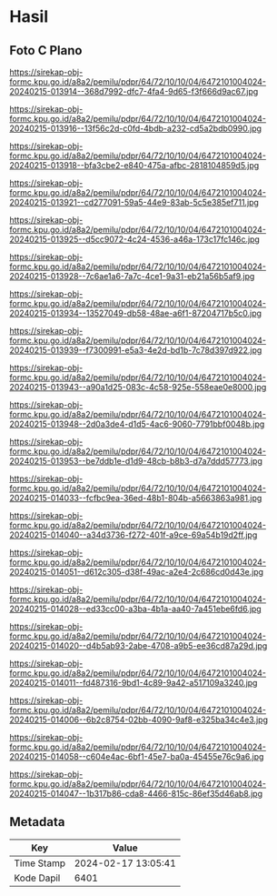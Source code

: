 # Hasil

## Foto C Plano

https://sirekap-obj-formc.kpu.go.id/a8a2/pemilu/pdpr/64/72/10/10/04/6472101004024-20240215-013914--368d7992-dfc7-4fa4-9d65-f3f666d9ac67.jpg

https://sirekap-obj-formc.kpu.go.id/a8a2/pemilu/pdpr/64/72/10/10/04/6472101004024-20240215-013916--13f56c2d-c0fd-4bdb-a232-cd5a2bdb0990.jpg

https://sirekap-obj-formc.kpu.go.id/a8a2/pemilu/pdpr/64/72/10/10/04/6472101004024-20240215-013918--bfa3cbe2-e840-475a-afbc-2818104859d5.jpg

https://sirekap-obj-formc.kpu.go.id/a8a2/pemilu/pdpr/64/72/10/10/04/6472101004024-20240215-013921--cd277091-59a5-44e9-83ab-5c5e385ef711.jpg

https://sirekap-obj-formc.kpu.go.id/a8a2/pemilu/pdpr/64/72/10/10/04/6472101004024-20240215-013925--d5cc9072-4c24-4536-a46a-173c17fc146c.jpg

https://sirekap-obj-formc.kpu.go.id/a8a2/pemilu/pdpr/64/72/10/10/04/6472101004024-20240215-013928--7c6ae1a6-7a7c-4ce1-9a31-eb21a56b5af9.jpg

https://sirekap-obj-formc.kpu.go.id/a8a2/pemilu/pdpr/64/72/10/10/04/6472101004024-20240215-013934--13527049-db58-48ae-a6f1-87204717b5c0.jpg

https://sirekap-obj-formc.kpu.go.id/a8a2/pemilu/pdpr/64/72/10/10/04/6472101004024-20240215-013939--f7300991-e5a3-4e2d-bd1b-7c78d397d922.jpg

https://sirekap-obj-formc.kpu.go.id/a8a2/pemilu/pdpr/64/72/10/10/04/6472101004024-20240215-013943--a90a1d25-083c-4c58-925e-558eae0e8000.jpg

https://sirekap-obj-formc.kpu.go.id/a8a2/pemilu/pdpr/64/72/10/10/04/6472101004024-20240215-013948--2d0a3de4-d1d5-4ac6-9060-7791bbf0048b.jpg

https://sirekap-obj-formc.kpu.go.id/a8a2/pemilu/pdpr/64/72/10/10/04/6472101004024-20240215-013953--be7ddb1e-d1d9-48cb-b8b3-d7a7ddd57773.jpg

https://sirekap-obj-formc.kpu.go.id/a8a2/pemilu/pdpr/64/72/10/10/04/6472101004024-20240215-014033--fcfbc9ea-36ed-48b1-804b-a5663863a981.jpg

https://sirekap-obj-formc.kpu.go.id/a8a2/pemilu/pdpr/64/72/10/10/04/6472101004024-20240215-014040--a34d3736-f272-401f-a9ce-69a54b19d2ff.jpg

https://sirekap-obj-formc.kpu.go.id/a8a2/pemilu/pdpr/64/72/10/10/04/6472101004024-20240215-014051--d612c305-d38f-49ac-a2e4-2c686cd0d43e.jpg

https://sirekap-obj-formc.kpu.go.id/a8a2/pemilu/pdpr/64/72/10/10/04/6472101004024-20240215-014028--ed33cc00-a3ba-4b1a-aa40-7a451ebe6fd6.jpg

https://sirekap-obj-formc.kpu.go.id/a8a2/pemilu/pdpr/64/72/10/10/04/6472101004024-20240215-014020--d4b5ab93-2abe-4708-a9b5-ee36cd87a29d.jpg

https://sirekap-obj-formc.kpu.go.id/a8a2/pemilu/pdpr/64/72/10/10/04/6472101004024-20240215-014011--fd487316-9bd1-4c89-9a42-a517109a3240.jpg

https://sirekap-obj-formc.kpu.go.id/a8a2/pemilu/pdpr/64/72/10/10/04/6472101004024-20240215-014006--6b2c8754-02bb-4090-9af8-e325ba34c4e3.jpg

https://sirekap-obj-formc.kpu.go.id/a8a2/pemilu/pdpr/64/72/10/10/04/6472101004024-20240215-014058--c604e4ac-6bf1-45e7-ba0a-45455e76c9a6.jpg

https://sirekap-obj-formc.kpu.go.id/a8a2/pemilu/pdpr/64/72/10/10/04/6472101004024-20240215-014047--1b317b86-cda8-4466-815c-86ef35d46ab8.jpg


## Metadata

| Key        | Value               |
| ---------- | ------------------- |
| Time Stamp | 2024-02-17 13:05:41 |
| Kode Dapil | 6401                |



